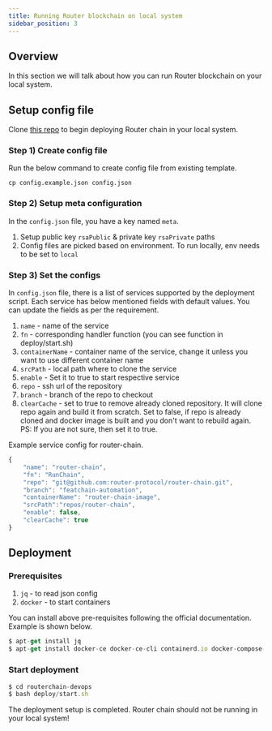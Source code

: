 ```yaml
---
title: Running Router blockchain on local system
sidebar_position: 3
---
```


## Overview
In this section we will talk about how you can run Router blockchain on your local system.

## Setup config file
Clone [this repo](https://github.com/router-protocol/routerchain-devops) to begin deploying Router chain in your local system.

### Step 1) Create config file
Run the below command to create config file from existing template.

`cp config.example.json config.json`

### Step 2) Setup meta configuration
In the `config.json` file, you have a key named <code>meta</code>.
1. Setup public key `rsaPublic` & private key `rsaPrivate` paths
2. Config files are picked based on environment. To run locally, env needs to be set to `local`

### Step 3) Set the configs
In `config.json` file, there is a list of services supported by the deployment script. Each service has below mentioned fields with default values. You can update the fields as per the requirement.
1. `name` - name of the service
2. `fn` - corresponding handler function (you can see function in deploy/start.sh)
3. `containerName` - container name of the service, change it unless you want to use different container name
4. `srcPath` - local path where to clone the service
5. `enable` - Set it to true to start respective service
6. `repo` - ssh url of the repository
7. `branch` - branch of the repo to checkout
8. `clearCache` - set to true to remove already cloned repository. It will clone repo again and build it from scratch. Set to false, if repo is already cloned and docker image is built and you don't want to rebuild again. 
    PS: If you are not sure, then set it to true.

Example service config for router-chain.
```jsx
{
    "name": "router-chain",
    "fn": "RunChain",
    "repo": "git@github.com:router-protocol/router-chain.git",
    "branch": "featchain-automation",
    "containerName": "router-chain-image",
    "srcPath":"repos/router-chain",
    "enable": false,
    "clearCache": true
}
```

## Deployment
### Prerequisites
1. `jq` - to read json config
2. `docker` - to start containers

You can install above pre-requisites following the official documentation. Example is shown below.
```jsx
$ apt-get install jq
$ apt-get install docker-ce docker-ce-cli containerd.io docker-compose-plugin
```

### Start deployment
``` jsx
$ cd routerchain-devops
$ bash deploy/start.sh
```

The deployment setup is completed. Router chain should not be running in your local system!
